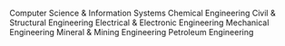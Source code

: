 Computer Science & Information Systems
Chemical Engineering
Civil & Structural Engineering
Electrical & Electronic Engineering
Mechanical Engineering
Mineral & Mining Engineering
Petroleum Engineering

